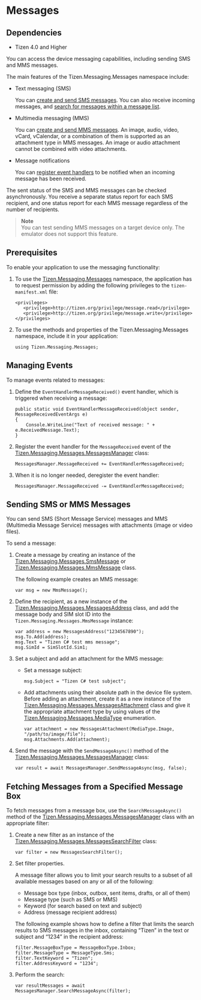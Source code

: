 # Messages
## Dependencies
-   Tizen 4.0 and Higher

You can access the device messaging capabilities, including sending SMS and MMS messages.

The main features of the Tizen.Messaging.Messages namespace include:

-   Text messaging (SMS)

    You can [create and send SMS messages](#sending). You can also receive incoming messages, and [search for messages within a message list](#fetching).

-   Multimedia messaging (MMS)

    You can [create and send MMS messages](#sending). An image, audio, video, vCard, vCalendar, or a combination of them is supported as an attachment type in MMS messages. An image or audio attachment cannot be combined with video attachments.

-   Message notifications

    You can [register event handlers](#managing_events) to be notified when an incoming message has been received.

The sent status of the SMS and MMS messages can be checked asynchronously. You receive a separate status report for each SMS recipient, and one status report for each MMS message regardless of the number of recipients.



> **Note**   
> You can test sending MMS messages on a target device only. The emulator does not support this feature.



## Prerequisites

To enable your application to use the messaging functionality:

1.  To use the [Tizen.Messaging.Messages](https://developer.tizen.org/dev-guide/csapi/api/Tizen.Messaging.Messages.html) namespace, the application has to request permission by adding the following privileges to the `tizen-manifest.xml` file:

    ``` 
    <privileges>
       <privilege>http://tizen.org/privilege/message.read</privilege>
       <privilege>http://tizen.org/privilege/message.write</privilege>
    </privileges>
    ```

2.  To use the methods and properties of the Tizen.Messaging.Messages namespace, include it in your application:

    ``` 
    using Tizen.Messaging.Messages;
    ```

<a name="managing_events"></a>	
## Managing Events 

To manage events related to messages:

1.  Define the `EventHandlerMessageReceived()` event handler, which is triggered when receiving a message:

    ``` 
    public static void EventHandlerMessageReceived(object sender, MessageReceivedEventArgs e)
    {
        Console.WriteLine("Text of received message: " + e.ReceivedMessage.Text);
    }
    ```

2.  Register the event handler for the `MessageReceived` event of the [Tizen.Messaging.Messages.MessagesManager](https://developer.tizen.org/dev-guide/csapi/api/Tizen.Messaging.Messages.MessagesManager.html) class:

    ``` 
    MessagesManager.MessageReceived += EventHandlerMessageReceived;
    ```

3.  When it is no longer needed, deregister the event handler:

    ``` 
    MessagesManager.MessageReceived -= EventHandlerMessageReceived;
    ```

<a name="sending"></a>	
## Sending SMS or MMS Messages

You can send SMS (Short Message Service) messages and MMS (Multimedia Message Service) messages with attachments (image or video files).

To send a message:

1.  Create a message by creating an instance of the [Tizen.Messaging.Messages.SmsMessage](https://developer.tizen.org/dev-guide/csapi/api/Tizen.Messaging.Messages.SmsMessage.html) or [Tizen.Messaging.Messages.MmsMessage](https://developer.tizen.org/dev-guide/csapi/api/Tizen.Messaging.Messages.MmsMessage.html) class.

    The following example creates an MMS message:

    ``` 
    var msg = new MmsMessage();
    ```

2.  Define the recipient, as a new instance of the [Tizen.Messaging.Messages.MessagesAddress](https://developer.tizen.org/dev-guide/csapi/api/Tizen.Messaging.Messages.MessagesAddress.html) class, and add the message body and SIM slot ID into the `Tizen.Messaging.Messages.MmsMessage` instance:

    ``` 
    var address = new MessagesAddress("1234567890");
    msg.To.Add(address);
    msg.Text = "Tizen C# test mms message";
    msg.SimId = SimSlotId.Sim1;
    ```

3.  Set a subject and add an attachment for the MMS message:
    -   Set a message subject:

        ``` 
        msg.Subject = "Tizen C# test subject";
        ```

    -   Add attachments using their absolute path in the device file system. Before adding an attachment, create it as a new instance of the [Tizen.Messaging.Messages.MessagesAttachment](https://developer.tizen.org/dev-guide/csapi/api/Tizen.Messaging.Messages.MessagesAttachment.html) class and give it the appropriate attachment type by using values of the [Tizen.Messaging.Messages.MediaType](https://developer.tizen.org/dev-guide/csapi/api/Tizen.Messaging.Messages.MediaType.html) enumeration.

        ``` 
        var attachment = new MessagesAttachment(MediaType.Image, "/path/to/image/file");
        msg.Attachments.Add(attachment);
        ```

4.  Send the message with the `SendMessageAsync()` method of the [Tizen.Messaging.Messages.MessagesManager](https://developer.tizen.org/dev-guide/csapi/api/Tizen.Messaging.Messages.MessagesManager.html) class:

    ``` 
    var result = await MessagesManager.SendMessageAsync(msg, false);
    ```

<a name="fetching"></a>	
## Fetching Messages from a Specified Message Box
To fetch messages from a message box, use the `SearchMessageAsync()` method of the [Tizen.Messaging.Messages.MessagesManager](https://developer.tizen.org/dev-guide/csapi/api/Tizen.Messaging.Messages.MessagesManager.html) class with an appropriate filter:

1.  Create a new filter as an instance of the [Tizen.Messaging.Messages.MessagesSearchFilter](https://developer.tizen.org/dev-guide/csapi/api/Tizen.Messaging.Messages.MessagesSearchFilter.html) class:

    ``` 
    var filter = new MessagesSearchFilter();
    ```

2.  Set filter properties.

    A message filter allows you to limit your search results to a subset of all available messages based on any or all of the following:

    -   Message box type (inbox, outbox, sent items, drafts, or all of them)
    -   Message type (such as SMS or MMS)
    -   Keyword (for search based on text and subject)
    -   Address (message recipient address)

    The following example shows how to define a filter that limits the search results to SMS messages in the inbox, containing “Tizen” in the text or subject and “1234” in the recipient address:

    ``` 
    filter.MessageBoxType = MessageBoxType.Inbox;
    filter.MessageType = MessageType.Sms;
    filter.TextKeyword = "Tizen";
    filter.AddressKeyword = "1234";
    ```

3.  Perform the search:

    ``` 
    var resultMessages = await MessagesManager.SearchMessageAsync(filter);
    ```



